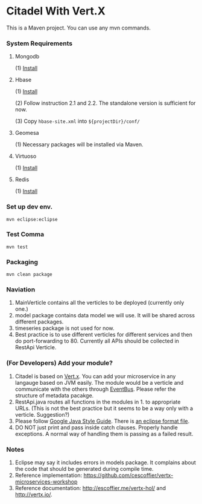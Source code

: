 # Citadel With Vert.X

This is a Maven project. You can use any mvn commands.

### System Requirements
1. Mongodb

   (1) [Install](https://docs.mongodb.com/manual/installation/)
 
2. Hbase

   (1) [Install](https://hbase.apache.org/book.html#quickstart)
 
   (2) Follow instruction 2.1 and 2.2. The standalone version is sufficient for now.
 
   (3) Copy ``hbase-site.xml`` into ``${projectDir}/conf/``
 
3. Geomesa

   (1) Necessary packages will be installed via Maven.
 
4. Virtuoso

   (1) [Install](https://github.com/openlink/virtuoso-opensource)
 
5. Redis 

   (1) [Install](https://redis.io/topics/quickstart)



### Set up dev env.
```{r, engine='bash', count_lines}
mvn eclipse:eclipse
```

### Test Comma
```{r, engine='bash', count_lines}
mvn test
```

### Packaging
```{r, engine='bash', count_lines}
mvn clean package
```

### Naviation
1. MainVerticle contains all the verticles to be deployed (currently only one.)
2. model package contains data model we will use. It will be shared across different packages.
3. timeseries package is not used for now.
4. Best practice is to use different verticles for different services and then do port-forwarding to 80. Currently all APIs should be collected in RestApi Verticle.

### (For Developers) Add your module?
1. Citadel is based on [Vert.x](http://vertx.io/). You can add your microservice in any langauge based on JVM easily. The module would be a verticle and communicate with the others through [EventBus](http://vertx.io/docs/vertx-core/java/#_the_event_bus_api). Please refer the structure of metadata pacakge.
2. RestApi.java routes all functions in the modules in 1. to appropriate URLs. (This is not the best practice but it seems to be a way only with a verticle. Suggestion?)
3. Please follow [Google Java Style Guide](https://google.github.io/styleguide/javaguide.html). There is [an eclipse format file](https://github.com/google/styleguide/blob/gh-pages/eclipse-java-google-style.xml).
4. DO NOT just print and pass inside catch clauses. Properly handle exceptions. A normal way of handling them is passing as a failed result.

### Notes
1. Eclipse may say it includes errors in models package. It complains about the code that should be generated during compile time.
2. Reference implementation: https://github.com/cescoffier/vertx-microservices-workshop
3. Reference documentation: http://escoffier.me/vertx-hol/ and http://vertx.io/.
